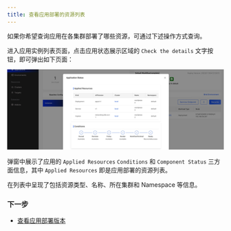 ```yaml
---
title: 查看应用部署的资源列表
---
```


如果你希望查询应用在各集群部署了哪些资源，可通过下述操作方式查询。

进入应用实例列表页面，点击应用状态展示区域的 `Check the details` 文字按钮，即可弹出如下页面：

![app-resources](../../../resources/app-resources.jpg)

弹窗中展示了应用的 `Applied Resources` `Conditions` 和 `Component Status` 三方面信息，其中 `Applied Resources` 即是应用部署的资源列表。

在列表中呈现了包括资源类型、名称、所在集群和 Namespace 等信息。

### 下一步

* [查看应用部署版本](./get-application-revision)